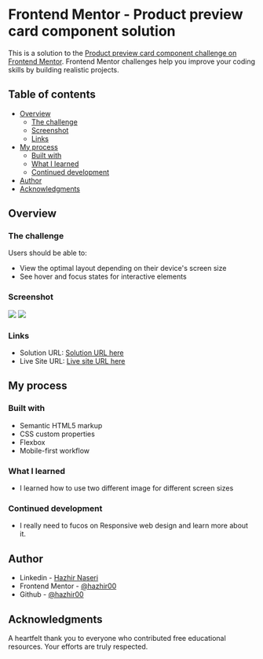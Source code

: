 # Frontend Mentor - Product preview card component solution

This is a solution to the [Product preview card component challenge on Frontend Mentor](https://www.frontendmentor.io/challenges/product-preview-card-component-GO7UmttRfa). Frontend Mentor challenges help you improve your coding skills by building realistic projects.

## Table of contents

- [Overview](#overview)
  - [The challenge](#the-challenge)
  - [Screenshot](#screenshot)
  - [Links](#links)
- [My process](#my-process)
  - [Built with](#built-with)
  - [What I learned](#what-i-learned)
  - [Continued development](#continued-development)
- [Author](#author)
- [Acknowledgments](#acknowledgments)

## Overview

### The challenge

Users should be able to:

- View the optimal layout depending on their device's screen size
- See hover and focus states for interactive elements

### Screenshot

![](./Desctop-Screenshot.PNG/Desctop-Screenshot.PNG.jpg)
![](./Mobile-Screenshot.PNG/Mobile-Screenshot.PNG.jpg)

### Links

- Solution URL: [Solution URL here](https://your-solution-url.com)
- Live Site URL: [Live site URL here](https://your-live-site-url.com)

## My process

### Built with

- Semantic HTML5 markup
- CSS custom properties
- Flexbox
- Mobile-first workflow

### What I learned

- I learned how to use two different image for different screen sizes

### Continued development

- I really need to fucos on Responsive web design and learn more about it.

## Author

- Linkedin - [Hazhir Naseri](www.linkedin.com/in/hazhir-naseri-610091186)
- Frontend Mentor - [@hazhir00](https://www.frontendmentor.io/profile/hazhir00)
- Github - [@hazhir00](https://github.com/hazhir00)

## Acknowledgments

A heartfelt thank you to everyone who contributed free educational resources. Your efforts are truly respected.
